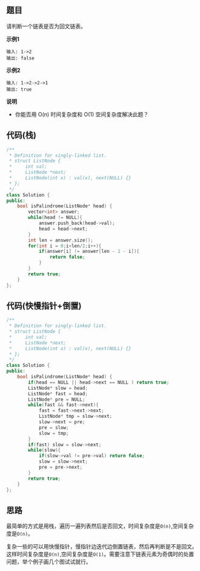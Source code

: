 ## 题目
请判断一个链表是否为回文链表。

**示例1**
```
输入: 1->2
输出: false
```

**示例2**
```
输入: 1->2->2->1
输出: true
```

**说明**
* 你能否用 O(n) 时间复杂度和 O(1) 空间复杂度解决此题？

## 代码(栈)
```C++
/**
 * Definition for singly-linked list.
 * struct ListNode {
 *     int val;
 *     ListNode *next;
 *     ListNode(int x) : val(x), next(NULL) {}
 * };
 */
class Solution {
public:
    bool isPalindrome(ListNode* head) {
        vector<int> answer;
        while(head != NULL){
            answer.push_back(head->val);
            head = head->next;
        }
        int len = answer.size();
        for(int i = 0;i<len/2;i++){
            if(answer[i] != answer[len - 1 - i]){
                return false;
            }
        }
        return true;
    }
};
```

## 代码(快慢指针+倒置)
```C++
/**
 * Definition for singly-linked list.
 * struct ListNode {
 *     int val;
 *     ListNode *next;
 *     ListNode(int x) : val(x), next(NULL) {}
 * };
 */
class Solution {
public:
    bool isPalindrome(ListNode* head) {
        if(head == NULL || head->next == NULL ) return true;
        ListNode* slow = head;
        ListNode* fast = head;
        ListNode* pre = NULL;
        while(fast && fast->next){
            fast = fast->next->next;
            ListNode* tmp = slow->next;
            slow->next = pre;
            pre = slow;
            slow = tmp;
        }
        if(fast) slow = slow->next;
        while(slow){
            if(slow->val != pre->val) return false;
            slow = slow->next;
            pre = pre->next;
        }
        return true;
    }
};
```

## 思路

最简单的方式是用栈，遍历一遍列表然后是否回文，时间复杂度是`O(n)`,空间复杂度是`O(n)`。

复杂一些的可以用快慢指针，慢指针边迭代边倒置链表，然后再判断是不是回文。这样时间复杂度是`O(n)`,空间复杂度是`O(1)`。需要注意下链表元素为奇偶时的处置问题，举个例子画几个图试试就行。

